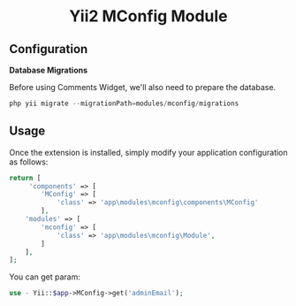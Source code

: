 <h1 align="center">Yii2 MConfig Module</h1>

Configuration
-----------------------

**Database Migrations**

Before using Comments Widget, we'll also need to prepare the database.
```php
php yii migrate --migrationPath=modules/mconfig/migrations
```

Usage
-----

Once the extension is installed, simply modify your application configuration as follows:

```php
return [
     'components' => [
        'MConfig' => [
            'class' => 'app\modules\mconfig\components\MConfig'
        ],
    'modules' => [
        'mconfig' => [
            'class' => 'app\modules\mconfig\Module',
        ]
    ],
];
```

You can get param:

```php
use - Yii::$app->MConfig->get('adminEmail');
```